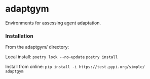 # adaptgym

Environments for assessing agent adaptation.

### Installation
From the adaptgym/ directory:

Local install:
`poetry lock --no-update`
`poetry install`

Install from online:
`pip install -i https://test.pypi.org/simple/ adaptgym`
